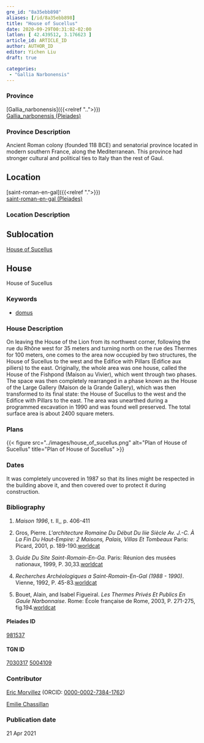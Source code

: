 ```yaml
---
gre_id: "8a35ebb898"
aliases: [/id/8a35ebb898]
title: "House of Sucellus"
date: 2020-09-29T00:31:02-02:00
latlon: [ 42.439512, 3.176623 ]
article_id: ARTICLE_ID
author: AUTHOR_ID
editor: Yichen Liu
draft: true

categories:
 - "Gallia Narbonensis"
---
```


### Province

[Gallia_narbonensis]({{<relref "..">}}) \
[Gallia_narbonensis (Pleiades)](https://pleiades.stoa.org/places/981537)

### Province Description

Ancient Roman colony (founded 118 BCE) and senatorial province located in modern southern France, along the Mediterranean. This province had stronger cultural and political ties to Italy than the rest of Gaul.

## Location


[saint-roman-en-gal]({{<relref ".">}}) \
[saint-roman-en-gal (Pleiades)]()

### Location Description

<!--### Location Description-->

<!-- LEAVE THIS BLANK FOR NOW -->

## Sublocation

[House of Sucellus](#)

<!--### Sublocation Description-->

<!-- DESCRIPTION -->

## House


House of Sucellus


### Keywords

- [domus](http://vocab.getty.edu/page/aat/300005506)




### House Description

On leaving the House of the Lion from its northwest corner, following the rue du Rhône west for 35 meters and turning north on the rue des Thermes for 100 meters, one comes to the area now occupied by two structures, the House of Sucellus to the west and the Edifice with Pillars (Edifice aux piliers) to the east. Originally, the whole area was one house, called the House of the Fishpond (Maison au Vivier), which went through two phases. The space was then completely rearranged in a phase known as the House of the Large Gallery (Maison de la Grande Gallery), which was then transformed to its final state: the House of Sucellus to the west and the Edifice with Pillars to the east. The area was unearthed during a programmed excavation in 1990 and was found well preserved. The total surface area is about 2400 square meters.


<!--### Maps-->

<!--
OLD WAY (DO NOT USE)
![alt_text](../../images/image_name.ext)
*CAPTION*

NEW WAY ↓↓↓↓
{{< figure src="../images/image_name.ext" alt="ALT_TEXT" title="CAPTION" >}}
-->

### Plans




{{< figure src="../images/house_of_sucellus.png" alt="Plan of House of Sucellus" title="Plan of House of Sucellus" >}}




### Dates

It was completely uncovered in 1987 so that its lines might be respected in the building above it, and then covered over to protect it during construction.

### Bibliography

1. *Maison 1996*, t. II,, p. 406-411

2. Gros, Pierre. *L'architecture Romaine Du Début Du Iiie Siècle Av. J.-C. À La Fin Du Haut-Empire: 2 Maisons, Palais, Villas Et Tombeaux* Paris: Picard, 2001, p. 189-190.[worldcat](http://www.worldcat.org/oclc/1169743067)

3. *Guide Du Site Saint-Romain-En-Ga*. Paris: Réunion des musées nationaux, 1999, P. 30,33.[worldcat](http://www.worldcat.org/oclc/43416334)

4. *Recherches Archéologiques a Saint-Romain-En-Gal (1988 - 1990)*. Vienne, 1992, P. 45-83.[worldcat](http://www.worldcat.org/oclc/1068996218)

6. Bouet, Alain, and Isabel Figueiral. *Les Thermes Privés Et Publics En Gaule Narbonnaise*. Rome: École française de Rome, 2003, P. 271-275, fig.194.[worldcat](http://www.worldcat.org/oclc/43416334)


#### Pleiades ID

[981537](https://pleiades.stoa.org/places/981537)

#### TGN ID

[7030317](http://vocab.getty.edu/page/tgn/7030317)
[5004109](http://vocab.getty.edu/page/tgn/5004109)

### Contributor

[Eric Morvillez](link) (ORCID: [0000-0002-7384-1762](https://orcid.org/0000-0002-7384-1762))

[Emilie Chassillan](link)
### Publication date


21 Apr 2021

<!--### Related articles-->

<!-- Links to other related articles. Leave blank for now -->